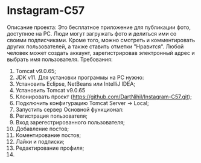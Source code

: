 # Instagram-C57
Описание проекта:
  Это бесплатное приложение для публикации фото, доступное на PC. Люди могут загружать фото и делиться ими со своими подписчиками. Кроме того, можно смотреть и комментировать других пользователей, а также ставить отметки "Нравится". Любой человек может создать аккаунт, зарегистрировав электронный адрес и выбрать имя пользователя.
Требования: 
  1) Tomcat v9.0.65;
  2) JDK v11.
Для установки программы на PC нужно: 
  1) Установить Eclipse, NetBeans или IntelliJ IDEA;
  2) Установить Tomcat v9.0.65
  3) Клонировать проект (https://github.com/DartNihil/Instagram-C57.git);
  4) Подключить конфигурацию Tomcat Server -> Local;
  5) Запустить сервер
Основной функционал:
  1) Регистрация пользователя;
  2) Вход зарегестрированного пользователя;
  3) Добавление постов;
  4) Коментирование постов;
  5) Лайки и подписки;
  6) Редактирование профиля;
  7) 
